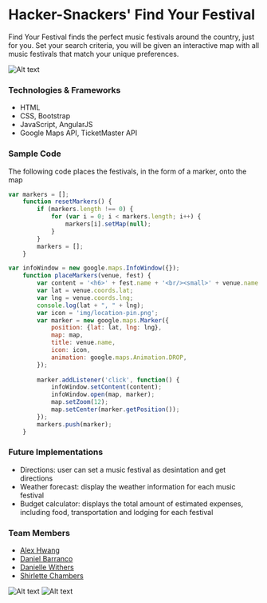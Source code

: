 # Hacker-Snackers' Find Your Festival

Find Your Festival finds the perfect music festivals around the country, just for you. Set your search criteria, you will be given an interactive map with all music festivals that match your unique preferences. 

![Alt text](img/map-search.png "Sample outcome")

### Technologies & Frameworks 
- HTML
- CSS, Bootstrap
- JavaScript, AngularJS
- Google Maps API, TicketMaster API 

### Sample Code
The following code places the festivals, in the form of a marker, onto the map
```javascript
var markers = [];
	function resetMarkers() {
		if (markers.length !== 0) {
			for (var i = 0; i < markers.length; i++) {
				markers[i].setMap(null);
			}
		}
		markers = [];
	}

var infoWindow = new google.maps.InfoWindow({});
	function placeMarkers(venue, fest) {
		var content = '<h6>' + fest.name + '<br/><small>' + venue.name + '</small>';
		var lat = venue.coords.lat;
		var lng = venue.coords.lng;
		console.log(lat + ", " + lng);
		var icon = 'img/location-pin.png';
		var marker = new google.maps.Marker({
			position: {lat: lat, lng: lng},
			map: map,
			title: venue.name,
			icon: icon,
			animation: google.maps.Animation.DROP,
		});
		
		marker.addListener('click', function() {
			infoWindow.setContent(content);
			infoWindow.open(map, marker);
			map.setZoom(12);
			map.setCenter(marker.getPosition());
		});
		markers.push(marker);
	} 
```

### Future Implementations
- Directions: user can set a music festival as desintation and get directions
- Weather forecast: display the weather information for each music festival
- Budget calculator: displays the total amount of estimated expenses, including food, transportation and lodging for each festival

### Team Members
- [Alex Hwang](https://github.com/yalexhwang)
- [Daniel Barranco](https://github.com/carrottop17)
- [Danielle Withers](https://github.com/DIWithers)
- [Shirlette Chambers](https://github.com/Shirlazybrat)

![Alt text](img/whiteboard.jpg "Whiteboarding our thoughts")
![Alt text](img/snackers.jpg "Members at work")

